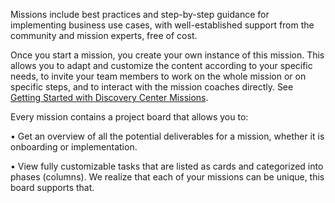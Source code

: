 Missions include best practices and step-by-step guidance for implementing business use cases, with well-established support from the community and mission experts, free of cost.

Once you start a mission, you create your own instance of this mission. This allows you to adapt and customize the content according to your specific needs, to invite your team members to work on the whole mission or on specific steps, and to interact with the mission coaches directly. See [Getting Started with Discovery Center Missions](https://discovery-center.cloud.sap/protected/index.html#/missiondetail/3918/3389/).

Every mission contains a project board that allows you to:

•	Get an overview of all the potential deliverables for a mission, whether it is onboarding or implementation. 

•	View fully customizable tasks that are listed as cards and categorized into phases (columns). We realize that each of your missions can be unique, this board supports that.




